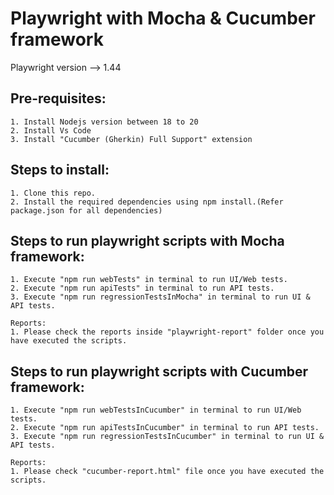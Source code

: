 # Playwright with Mocha & Cucumber framework

Playwright version --> 1.44

## Pre-requisites:
    1. Install Nodejs version between 18 to 20
    2. Install Vs Code
    3. Install "Cucumber (Gherkin) Full Support" extension

## Steps to install:
    1. Clone this repo.
    2. Install the required dependencies using npm install.(Refer package.json for all dependencies)

## Steps to run playwright scripts with Mocha framework:
    1. Execute "npm run webTests" in terminal to run UI/Web tests.
    2. Execute "npm run apiTests" in terminal to run API tests.
    3. Execute "npm run regressionTestsInMocha" in terminal to run UI & API tests.

    Reports:
    1. Please check the reports inside "playwright-report" folder once you have executed the scripts.

## Steps to run playwright scripts with Cucumber framework:
    1. Execute "npm run webTestsInCucumber" in terminal to run UI/Web tests.
    2. Execute "npm run apiTestsInCucumber" in terminal to run API tests.
    3. Execute "npm run regressionTestsInCucumber" in terminal to run UI & API tests.

    Reports:
    1. Please check "cucumber-report.html" file once you have executed the scripts.
